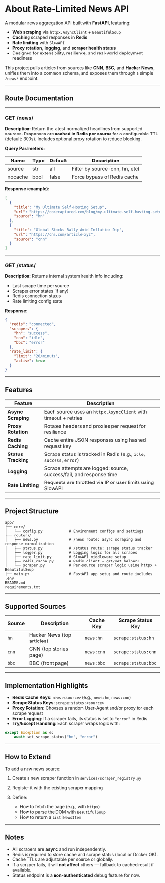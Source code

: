 # About Rate-Limited News API

A modular news aggregation API built with **FastAPI**, featuring:

* **Web scraping** via `httpx.AsyncClient` + `BeautifulSoup`
* **Caching** scraped responses in **Redis**
* **Rate limiting** with `SlowAPI`
* **Proxy rotation**, **logging**, and **scraper health status**
* Designed for extensibility, resilience, and real-world deployment readiness

This project pulls articles from sources like **CNN**, **BBC**, and **Hacker News**, unifies them into a common schema, and exposes them through a simple `/news/` endpoint.

---

## Route Documentation

---

### **GET /news/**

**Description:** Return the latest normalized headlines from supported sources.
Responses are **cached in Redis per source** for a configurable TTL (default: 300s).
Includes optional proxy rotation to reduce blocking.

**Query Parameters:**

| Name    | Type | Default | Description                     |
| ------- | ---- | ------- | ------------------------------- |
| source  | str  | all     | Filter by source (cnn, hn, etc) |
| nocache | bool | false   | Force bypass of Redis cache     |

**Response (example):**

```json
[
  {
    "title": "My Ultimate Self-Hosting Setup",
    "url": "https://codecaptured.com/blog/my-ultimate-self-hosting-setup/",
    "source": "hn"
  },
  {
    "title": "Global Stocks Rally Amid Inflation Dip",
    "url": "https://cnn.com/article-xyz",
    "source": "cnn"
  }
]
```

---

### **GET /status/**

**Description:** Returns internal system health info including:

* Last scrape time per source
* Scraper error states (if any)
* Redis connection status
* Rate limiting config state

**Response:**

```json
{
  "redis": "connected",
  "scrapers": {
    "hn": "success",
    "cnn": "idle",
    "bbc": "error"
  },
  "rate_limit": {
    "limit": "20/minute",
    "active": true
  }
}
```

---

## Features

| Feature             | Description                                                          |
| ------------------- | -------------------------------------------------------------------- |
| **Async Scraping**  | Each source uses an `httpx.AsyncClient` with timeout + retries       |
| **Proxy Rotation**  | Rotates headers and proxies per request for resilience               |
| **Redis Caching**   | Cache entire JSON responses using hashed request key                 |
| **Status Tracking** | Scrape status is tracked in Redis (e.g., `idle`, `success`, `error`) |
| **Logging**         | Scrape attempts are logged: source, success/fail, and response time  |
| **Rate Limiting**   | Requests are throttled via IP or user limits using SlowAPI           |


---

## Project Structure

```text
app/
├── core/
│   └── config.py            # Environment configs and settings
├── routers/
│   ├── news.py              # /news route: async scraping and response normalization
│   ├── status.py            # /status route: scrape status tracker
│   ├── logger.py            # Logging logic for all scrapes
│   ├── rate_limit.py        # SlowAPI middleware setup
│   ├── redis_cache.py       # Redis client + get/set helpers
│   └── scraper.py           # Per-source scraper logic using httpx + BeautifulSoup
├── main.py                  # FastAPI app setup and route includes
.env
README.md
requirements.txt
```

---

## Supported Sources

| Source | Description                | Cache Key  | Scrape Status Key   |
| ------ | -------------------------- | ---------- | ------------------- |
| `hn`   | Hacker News (top articles) | `news:hn`  | `scrape:status:hn`  |
| `cnn`  | CNN (top stories page)     | `news:cnn` | `scrape:status:cnn` |
| `bbc`  | BBC (front page)           | `news:bbc` | `scrape:status:bbc` |

---

## Implementation Highlights

* **Redis Cache Keys**: `news:<source>` (e.g., `news:hn`, `news:cnn`)
* **Scrape Status Keys**: `scrape:status:<source>`
* **Proxy Rotation**: Chooses a random User-Agent and/or proxy for each scrape request
* **Error Logging**: If a scraper fails, its status is set to `"error"` in Redis
* **Try/Except Handling**: Each scraper wraps logic with:

```python
except Exception as e:
    await set_scrape_status("hn", "error")
```

---

## How to Extend

To add a new news source:

1. Create a new scraper function in `services/scraper_registry.py`
2. Register it with the existing scraper mapping
3. Define:

   * How to fetch the page (e.g., with `httpx`)
   * How to parse the DOM with `BeautifulSoup`
   * How to return a `List[NewsItem]`

---

## Notes

* All scrapers are **async** and run independently.
* Redis is required to store cache and scrape status (local or Docker OK).
* Cache TTLs are adjustable per source or globally.
* If a scraper fails, it will **not affect** others — fallback to cached result if available.
* Status endpoint is a **non-authenticated** debug feature for now.
